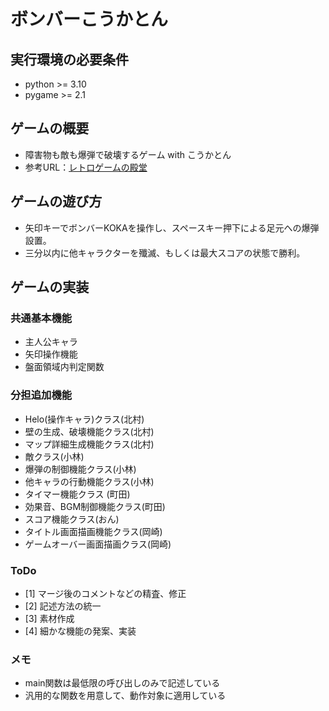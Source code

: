# ボンバーこうかとん

## 実行環境の必要条件
* python >= 3.10
* pygame >= 2.1

## ゲームの概要
* 障害物も敵も爆弾で破壊するゲーム with こうかとん
* 参考URL：[レトロゲームの殿堂](https://w.atwiki.jp/yamamura2/pages/374.html)

## ゲームの遊び方
* 矢印キーでボンバーKOKAを操作し、スペースキー押下による足元への爆弾設置。
* 三分以内に他キャラクターを殲滅、もしくは最大スコアの状態で勝利。

## ゲームの実装
### 共通基本機能
* 主人公キャラ
* 矢印操作機能
* 盤面領域内判定関数

### 分担追加機能
* Helo(操作キャラ)クラス(北村)
* 壁の生成、破壊機能クラス(北村)
* マップ詳細生成機能クラス(北村)
* 敵クラス(小林)
* 爆弾の制御機能クラス(小林)
* 他キャラの行動機能クラス(小林)
* タイマー機能クラス (町田)
* 効果音、BGM制御機能クラス(町田)
* スコア機能クラス(おん)
* タイトル画面描画機能クラス(岡崎)
* ゲームオーバー画面描画クラス(岡崎)

### ToDo
- [1] マージ後のコメントなどの精査、修正
- [2] 記述方法の統一
- [3] 素材作成
- [4] 細かな機能の発案、実装

### メモ
* main関数は最低限の呼び出しのみで記述している
* 汎用的な関数を用意して、動作対象に適用している
